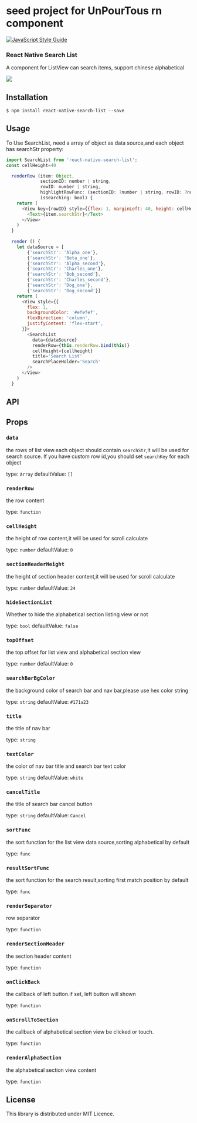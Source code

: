 # seed project for UnPourTous rn component

[![JavaScript Style Guide](https://cdn.rawgit.com/feross/standard/master/badge.svg)](https://github.com/feross/standard)

### React Native Search List

A component for ListView can search items, support chinese alphabetical<br>

<img src='https://github.com/UnPourTous/react-native-search-list/blob/master/screenshots/react-native-search-list-demo.gif' />

## Installation

`$ npm install react-native-search-list --save`

## Usage

To Use SearchList, need a array of object as data source,and each object has searchStr property:

```js
import SearchList from 'react-native-search-list';
const cellHeight=40

  renderRow (item: Object,
             sectionID: number | string,
             rowID: number | string,
             highlightRowFunc: (sectionID: ?number | string, rowID: ?number | string) => void,
             isSearching: bool) {
    return (
      <View key={rowID} style={{flex: 1, marginLeft: 40, height: cellHeight, justifyContent: 'center'}}>
        <Text>{item.searchStr}</Text>
      </View>
    )
  }
  
  render () {
    let dataSource = [
        {'searchStr': 'Alpha_one'},
        {'searchStr': 'Beta_one'},
        {'searchStr': 'Alpha_second'},
        {'searchStr': 'Charles_one'},
        {'searchStr': 'Bob_second'},
        {'searchStr': 'Charles_second'},
        {'searchStr': 'Dog_one'},
        {'searchStr': 'Dog_second'}]
    return (
      <View style={{
        flex: 1,
        backgroundColor: '#efefef',
        flexDirection: 'column',
        justifyContent: 'flex-start',
      }}>
        <SearchList
          data={dataSource}
          renderRow={this.renderRow.bind(this)}
          cellHeight={cellheight}
          title='Search List'
          searchPlaceHolder='Search'
        />
      </View>
    )
  }
```
## API

Props
-----

### `data`
the rows of list view.each object should contain `searchStr`,it will be used for search source.
If you have custom row id,you should set `searchKey` for each object

type: `Array`
defaultValue: `[]`

### `renderRow`
the row content

type: `function`

### `cellHeight`
the height of row content,it will be used for scroll calculate

type: `number`
defaultValue: `0`

### `sectionHeaderHeight`
the height of section header content,it will be used for scroll calculate

type: `number`
defaultValue: `24`

### `hideSectionList`
Whether to hide the alphabetical section listing view or not 

type: `bool`
defaultValue: `false`

### `topOffset`
the top offset for list view and alphabetical section view

type: `number`
defaultValue: `0`

### `searchBarBgColor`
the background color of search bar and nav bar,please use hex color string

type: `string`
defaultValue: `#171a23`

### `title`
the title of nav bar

type: `string`

### `textColor`
the color of nav bar title and search bar text color

type: `string`
defaultValue: `white`

### `cancelTitle`
the title of search bar cancel button

type: `string`
defaultValue: `Cancel`

### `sortFunc`
the sort function for the list view data source,sorting alphabetical by default 

type: `func`

### `resultSortFunc`
the sort function for the search result,sorting first match position by default 

type: `func`

### `renderSeparator`
row separator

type: `function`

### `renderSectionHeader`
the section header content

type: `function`

### `onClickBack`
the callback of left button.if set, left button will shown 

type: `function`

### `onScrollToSection`
the callback of alphabetical section view be clicked or touch.

type: `function`

### `renderAlphaSection`
the alphabetical section view content

type: `function`


## License
This library is distributed under MIT Licence.
